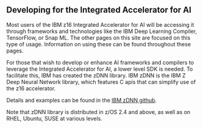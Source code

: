 ## Developing for the Integrated Accelerator for AI

Most users of the IBM z16 Integrated Accelerator for AI will be accessing it through frameworks and technologies like the IBM Deep Learning Compiler, TensorFlow, or Snap ML. The other pages on this site are focused on this type of usage. Information on using these can be found throughout these pages. 

For those that wish to develop or enhance AI frameworks and compilers to leverage the Integrated Accelerator for AI, a lower level SDK is needed. To facilitate this, IBM has created the zDNN library. IBM zDNN is the IBM Z Deep Neural Network library, which features C apis that can simplify use of the z16 accelerator.

Details and examples can be found in the [IBM zDNN github](https://github.com/IBM/zDNN).

Note that zDNN library is distributed in z/OS 2.4 and above, as well as on RHEL, Ubuntu, SUSE at various levels. 